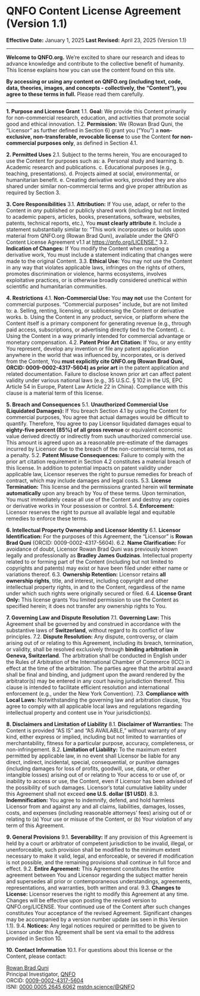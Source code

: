 # QNFO Content License Agreement (Version 1.1)

**Effective Date:** January 1, 2025
**Last Revised:** April 23, 2025 (Version 1.1)

---

**Welcome to QNFO.org.** We’re excited to share our research and ideas to advance knowledge and contribute to the collective benefit of humanity. This license explains how you can use the content found on this site.

**By accessing or using any content on QNFO.org (including text, code, data, theories, images, and concepts - collectively, the “Content”), you agree to these terms in full.** Please read them carefully.

---

**1. Purpose and License Grant**
    1.1. **Goal:** We provide this Content primarily for non-commercial research, education, and activities that promote social good and ethical innovation.
    1.2. **Permission:** We (Rowan Brad Quni, the “Licensor” as further defined in Section 6) grant you (“You”) a **non-exclusive, non-transferable, revocable license** to use the Content **for non-commercial purposes only**, as defined in Section 4.1.

**2. Permitted Uses**
    2.1. Subject to the terms herein, You are encouraged to use the Content for purposes such as:
        a. Personal study and learning.
        b. Academic research and publications.
        c. Educational purposes (e.g., teaching, presentations).
        d. Projects aimed at social, environmental, or humanitarian benefit.
        e. Creating derivative works, provided they are also shared under similar non-commercial terms and give proper attribution as required by Section 3.

**3. Core Responsibilities**
    3.1. **Attribution:** If You use, adapt, or refer to the Content in *any* published or publicly shared work (including but not limited to academic papers, articles, books, presentations, software, websites, patents, technical reports, etc.), You **must clearly attribute** it. Include a statement substantially similar to: “This work incorporates or builds upon material from QNFO.org (Rowan Brad Quni), available under the QNFO Content License Agreement v1.1 at https://qnfo.org/LICENSE.”
    3.2. **Indication of Changes:** If You modify the Content when creating a derivative work, You must include a statement indicating that changes were made to the original Content.
    3.3. **Ethical Use:** You may not use the Content in any way that violates applicable laws, infringes on the rights of others, promotes discrimination or violence, harms ecosystems, involves exploitative practices, or is otherwise broadly considered unethical within scientific and humanitarian communities.

**4. Restrictions**
    4.1. **Non-Commercial Use:** You **may not** use the Content for commercial purposes. “Commercial purposes” include, but are not limited to:
        a. Selling, renting, licensing, or sublicensing the Content or derivative works.
        b. Using the Content in any product, service, or platform where the Content itself is a primary component for generating revenue (e.g., through paid access, subscriptions, or advertising directly tied to the Content).
        c. Using the Content in a way primarily intended for commercial advantage or monetary compensation.
    4.2. **Patent Prior Art Citation:** If You, or any entity You represent, develop any invention or file any patent application anywhere in the world that was influenced by, incorporates, or is derived from the Content, You **must explicitly cite QNFO.org (Rowan Brad Quni, ORCID: 0009-0002-4317-5604) as prior art** in the patent application and related documentation. Failure to disclose known prior art can affect patent validity under various national laws (e.g., 35 U.S.C. § 102 in the US, EPC Article 54 in Europe, Patent Law Article 22 in China). Compliance with this clause is a material term of this license.

**5. Breach and Consequences**
    5.1. **Unauthorized Commercial Use (Liquidated Damages):** If You breach Section 4.1 by using the Content for commercial purposes, You agree that actual damages would be difficult to quantify. Therefore, You agree to pay Licensor liquidated damages equal to **eighty-five percent (85%) of all gross revenue** or equivalent economic value derived directly or indirectly from such unauthorized commercial use. This amount is agreed upon as a reasonable pre-estimate of the damages incurred by Licensor due to the breach of the non-commercial terms, not as a penalty.
    5.2. **Patent Misuse Consequences:** Failure to comply with the prior art citation requirement in Section 4.2 constitutes a material breach of this license. In addition to potential impacts on patent validity under applicable law, Licensor reserves the right to pursue remedies for breach of contract, which may include damages and legal costs.
    5.3. **License Termination:** This license and the permissions granted herein will **terminate automatically** upon any breach by You of these terms. Upon termination, You must immediately cease all use of the Content and destroy any copies or derivative works in Your possession or control.
    5.4. **Enforcement:** Licensor reserves the right to pursue all available legal and equitable remedies to enforce these terms.

**6. Intellectual Property Ownership and Licensor Identity**
    6.1. **Licensor Identification:** For the purposes of this Agreement, the “Licensor” is **Rowan Brad Quni** (ORCID: 0009-0002-4317-5604).
    6.2. **Name Clarification:** For avoidance of doubt, Licensor Rowan Brad Quni was previously known legally and professionally as **Bradley James Gudzinas**. Intellectual property related to or forming part of the Content (including but not limited to copyrights and patents) may exist or have been filed under either name or variations thereof.
    6.3. **Ownership Retention:** Licensor retains **all ownership rights**, title, and interest, including copyright and other intellectual property rights, in and to the Content, regardless of the name under which such rights were originally secured or filed.
    6.4. **License Grant Only:** This license grants You limited permission to use the Content as specified herein; it does not transfer any ownership rights to You.

**7. Governing Law and Dispute Resolution**
    7.1. **Governing Law:** This Agreement shall be governed by and construed in accordance with the substantive laws of **Switzerland**, without regard to its conflict of law principles.
    7.2. **Dispute Resolution:** Any dispute, controversy, or claim arising out of or relating to this Agreement, including its breach, termination, or validity, shall be resolved exclusively through **binding arbitration in Geneva, Switzerland**. The arbitration shall be conducted in English under the Rules of Arbitration of the International Chamber of Commerce (ICC) in effect at the time of the arbitration. The parties agree that the arbitral award shall be final and binding, and judgment upon the award rendered by the arbitrator(s) may be entered in any court having jurisdiction thereof. This clause is intended to facilitate efficient resolution and international enforcement (e.g., under the New York Convention).
    7.3. **Compliance with Local Laws:** Notwithstanding the governing law and arbitration clause, You agree to comply with all applicable local laws and regulations regarding intellectual property and content use in Your jurisdiction(s).

**8. Disclaimers and Limitation of Liability**
    8.1. **Disclaimer of Warranties:** The Content is provided “AS IS” and “AS AVAILABLE,” without warranty of any kind, either express or implied, including but not limited to warranties of merchantability, fitness for a particular purpose, accuracy, completeness, or non-infringement.
    8.2. **Limitation of Liability:** To the maximum extent permitted by applicable law, in no event shall Licensor be liable for any direct, indirect, incidental, special, consequential, or punitive damages (including damages for loss of profits, goodwill, use, data, or other intangible losses) arising out of or relating to Your access to or use of, or inability to access or use, the Content, even if Licensor has been advised of the possibility of such damages. Licensor’s total cumulative liability under this Agreement shall not exceed **one U.S. dollar ($1 USD)**.
    8.3. **Indemnification:** You agree to indemnify, defend, and hold harmless Licensor from and against any and all claims, liabilities, damages, losses, costs, and expenses (including reasonable attorneys’ fees) arising out of or relating to (a) Your use or misuse of the Content, or (b) Your violation of any term of this Agreement.

**9. General Provisions**
    9.1. **Severability:** If any provision of this Agreement is held by a court or arbitrator of competent jurisdiction to be invalid, illegal, or unenforceable, such provision shall be modified to the minimum extent necessary to make it valid, legal, and enforceable, or severed if modification is not possible, and the remaining provisions shall continue in full force and effect.
    9.2. **Entire Agreement:** This Agreement constitutes the entire agreement between You and Licensor regarding the subject matter herein and supersedes all prior or contemporaneous understandings, agreements, representations, and warranties, both written and oral.
    9.3. **Changes to License:** Licensor reserves the right to modify this Agreement at any time. Changes will be effective upon posting the revised version to QNFO.org/LICENSE. Your continued use of the Content after such changes constitutes Your acceptance of the revised Agreement. Significant changes may be accompanied by a version number update (as seen in this Version 1.1).
    9.4. **Notices:** Any legal notices required or permitted to be given to Licensor under this Agreement shall be sent via email to the address provided in Section 10.

**10. Contact Information**
    10.1. For questions about this license or the Content, please contact:

[Rowan Brad Quni](mailto:rowan.quni@qnfo.org)  
Principal Investigator, [QNFO](https://qnfo.org)  
ORCID: [0009-0002-4317-5604](https://ORCID.org/0009-0002-4317-5604)  
ISNI: [0000 0005 2645 6062](https://isni.org/isni/0000000526456062)
[mstdn.science/@QNFO](https://mstdn.science/@QNFO) 
